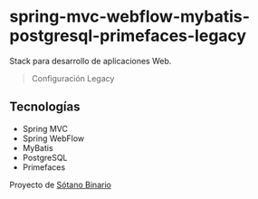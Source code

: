 # spring-mvc-webflow-mybatis-postgresql-primefaces-legacy

Stack para desarrollo de aplicaciones Web.

> Configuración Legacy

## Tecnologías

- Spring MVC
- Spring WebFlow
- MyBatis
- PostgreSQL
- Primefaces

Proyecto de [Sótano Binario](https://sotanobinario.net)
